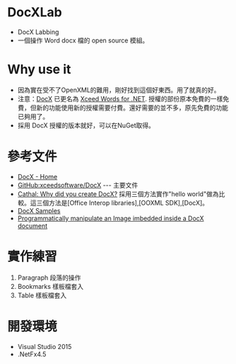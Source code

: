 # DocXLab
* DocX Labbing  
* 一個操作 Word docx 檔的 open source 模組。   

# Why use it
* 因為實在受不了OpenXML的難用，剛好找到這個好東西。用了就真的好。
* 注意：[DocX](https://docx.codeplex.com/) 已更名為 [Xceed Words for .NET](https://xceed.com/xceed-words-for-net/).
授權的部份原本免費的一樣免費，但新的功能使用新的授權需要付費。還好需要的並不多，原先免費的功能已夠用了。
* 採用 DocX 授權的版本就好，可以在NuGet取得。

# 參考文件
* [DocX - Home](https://docx.codeplex.com/)
* [GitHub:xceedsoftware/DocX](https://github.com/xceedsoftware/DocX) --- 主要文件
* [Cathal: Why did you create DocX?](http://cathalscorner.blogspot.tw/2010/06/cathal-why-did-you-create-docx.html)
採用三個方法實作"hello world"做為比較。這三個方法是[Office Interop libraries],[OOXML SDK],[DocX]。
* [DocX Samples](https://github.com/xceedsoftware/DocX/tree/master/Examples/Samples)
* [Programmatically manipulate an Image imbedded inside a DocX document](http://cathalscorner.blogspot.tw/)

# 實作練習
1. Paragraph 段落的操作
2. Bookmarks 樣板檔套入
3. Table 樣板檔套入

# 開發環境
* Visual Studio 2015
* .NetFx4.5
